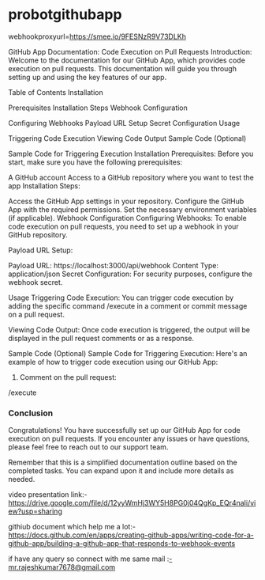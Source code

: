 # probotgithubapp

webhookproxyurl=https://smee.io/9FESNzR9V73DLKh

GitHub App Documentation: Code Execution on Pull Requests
Introduction:
Welcome to the documentation for our GitHub App, which provides code execution on pull requests. This documentation will guide you through setting up and using the key features of our app.

Table of Contents
Installation

Prerequisites
Installation Steps
Webhook Configuration

Configuring Webhooks
Payload URL Setup
Secret Configuration
Usage

Triggering Code Execution
Viewing Code Output
Sample Code (Optional)

Sample Code for Triggering Execution
Installation
Prerequisites:
Before you start, make sure you have the following prerequisites:

A GitHub account
Access to a GitHub repository where you want to test the app
Installation Steps:

Access the GitHub App settings in your repository.
Configure the GitHub App with the required permissions.
Set the necessary environment variables (if applicable).
Webhook Configuration
Configuring Webhooks:
To enable code execution on pull requests, you need to set up a webhook in your GitHub repository.

Payload URL Setup:

Payload URL: https://localhost:3000/api/webhook
Content Type: application/json
Secret Configuration:
For security purposes, configure the webhook secret.

Usage
Triggering Code Execution:
You can trigger code execution by adding the specific command /execute in a comment or commit message on a pull request.

Viewing Code Output:
Once code execution is triggered, the output will be displayed in the pull request comments or as a response.

Sample Code (Optional)
Sample Code for Triggering Execution:
Here's an example of how to trigger code execution using our GitHub App:

1. Comment on the pull request:

/execute

### Conclusion

Congratulations! You have successfully set up our GitHub App for code execution on pull requests. If you encounter any issues or have questions, please feel free to reach out to our support team.

Remember that this is a simplified documentation outline based on the completed tasks. You can expand upon it and include more details as needed.

video presentation link:-  https://drive.google.com/file/d/12yyWmHj3WY5H8PG0j04QgKp_EQr4naIi/view?usp=sharing

githiub document which help me a lot:- https://docs.github.com/en/apps/creating-github-apps/writing-code-for-a-github-app/building-a-github-app-that-responds-to-webhook-events

if have any query so connect with me same mail :-mr.rajeshkumar7678@gmail.com